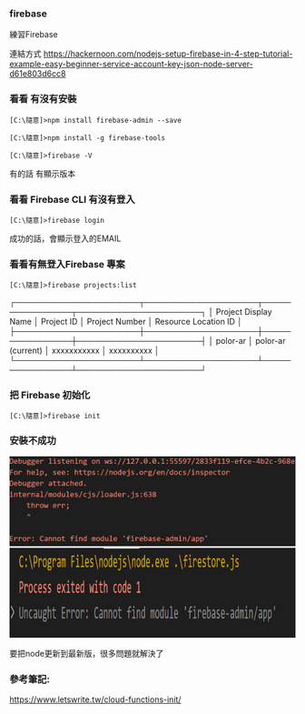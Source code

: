 ### firebase
練習Firebase

連結方式
https://hackernoon.com/nodejs-setup-firebase-in-4-step-tutorial-example-easy-beginner-service-account-key-json-node-server-d61e803d6cc8

### 看看 有沒有安裝 
```
[C:\隨意]>npm install firebase-admin --save
```
```
[C:\隨意]>npm install -g firebase-tools
```
```
[C:\隨意]>firebase -V 
```
有的話 有顯示版本

### 看看  Firebase CLI 有沒有登入
```
[C:\隨意]>firebase login
```
成功的話，會顯示登入的EMAIL

### 看看有無登入Firebase 專案
```
[C:\隨意]>firebase projects:list
```
┌──────────────────────┬────────────────────┬────────────────┬──────────────────────┐ 
│ Project Display Name │ Project ID         │ Project Number │ Resource Location ID │ 
├──────────────────────┼────────────────────┼────────────────┼──────────────────────┤ 
│ polor-ar             │ polor-ar (current) │ xxxxxxxxxxx    │ xxxxxxxxxx           │ 
└──────────────────────┴────────────────────┴────────────────┴──────────────────────┘ 

### 把 Firebase 初始化
```
[C:\隨意]>firebase init
```
### 安裝不成功
<img src="2021-11-07.png" width="508" height="158">
<img src="2021-11-09.png" width="508" height="158">

要把node更新到最新版，很多問題就解決了

### 參考筆記:
https://www.letswrite.tw/cloud-functions-init/
